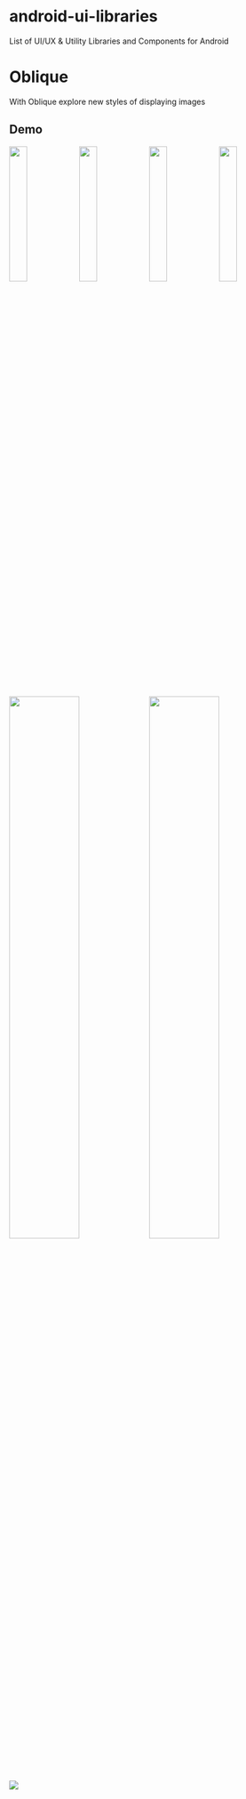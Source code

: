 # android-ui-libraries
List of UI/UX &amp; Utility Libraries and Components for Android 
<!-- Place this tag where you want the button to render.
<a class="github-button" href="https://github.com/akshay2211/piximagepicker" data-color-scheme="no-preference: light; light: light; dark: dark;" data-icon="octicon-star" data-size="large" data-show-count="true" aria-label="Star akshay2211/piximagepicker on GitHub">Star</a> -->
<!-- Place this tag in your head or just before your close body tag.
<script async defer src="https://buttons.github.io/buttons.js"></script> -->


Oblique
=======
With Oblique explore new styles of displaying images

Demo
----
<img width=25% src='https://github.com/akshay2211/Oblique/blob/master/media/one.png'/><img width=25% src='https://github.com/akshay2211/Oblique/blob/master/media/two.png'/><img width=25% src='https://github.com/akshay2211/Oblique/blob/master/media/three.png'/><img width=25% src='https://github.com/akshay2211/Oblique/blob/master/media/four.png'/>

<img width=50% src='https://github.com/akshay2211/Oblique/blob/master/media/media_1.gif'/><img width=50% src='https://github.com/akshay2211/Oblique/blob/master/media/media_2.gif'/>
[![](https://img.shields.io/badge/Vist%20on%20Github-Oblique-black.svg?style=for-the-badge)](https://github.com/akshay2211/Oblique)


